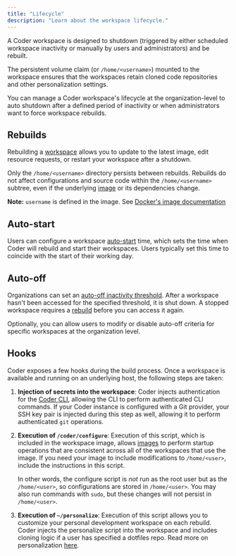 ```yaml
---
title: "Lifecycle"
description: "Learn about the workspace lifecycle."
---
```


A Coder workspace is designed to shutdown (triggered by either scheduled
workspace inactivity or manually by users and administrators) and be rebuilt.

The persistent volume claim (or `/home/<username>`) mounted to the workspace
ensures that the workspaces retain cloned code repositories and other
personalization settings.

You can manage a Coder workspace's lifecycle at the organization-level to auto
shutdown after a defined period of inactivity or when administrators want to
force workspace rebuilds.

## Rebuilds

Rebuilding a [workspace](index.md) allows you to update to the latest image,
edit resource requests, or restart your workspace after a shutdown.

Only the `/home/<username>` directory persists between rebuilds. Rebuilds do not
affect configurations and source code within the `/home/<username>` subtree,
even if the underlying [image](../images/index.md) or its dependencies change.

**Note:** `username` is defined in the image. See
[Docker's image documentation](https://docs.docker.com/engine/reference/builder/#user)

## Auto-start

Users can configure a workspace
[auto-start](https://coder.com/docs/coder/latest/workspaces/autostart) time,
which sets the time when Coder will rebuild and start their workspaces. Users
typically set this time to coincide with the start of their working day.

## Auto-off

Organizations can set an
[auto-off inactivity threshold](../admin/workspace-management/shutdown.md).
After a workspace hasn't been accessed for the specified threshold, it is shut
down. A stopped workspace requires a [rebuild](#Rebuilds) before you can access
it again.

Optionally, you can allow users to modify or disable auto-off criteria for
specific workspaces at the organization level.

## Hooks

Coder exposes a few hooks during the build process. Once a workspace is
available and running on an underlying host, the following steps are taken:

1. **Injection of secrets into the workspace**: Coder injects authentication for
   the [Coder CLI](https://github.com/coder/coder-cli), allowing the CLI to
   perform authenticated CLI commands. If your Coder instance is configured with
   a Git provider, your SSH key pair is injected during this step as well,
   allowing it to perform authenticated `git` operations.

1. **Execution of `/coder/configure`**: Execution of this script, which is
   included in the workspace image, allows [images](../images/index.md) to
   perform startup operations that are consistent across all of the workspaces
   that use the image. If you need your image to include modifications to
   `/home/<user>`, include the instructions in this script.

   In other words, the configure script is _not_ run as the root user but as the
   `/home/<user>`, so configurations are stored in `/home/<user>`. You may also
   run commands with `sudo`, but these changes will not persist in
   `/home/<user>`.

1. **Execution of `~/personalize`**: Execution of this script allows you to
   customize your personal development workspace on each rebuild. Coder injects
   the personalize script into the workspace and includes cloning logic if a
   user has specified a dotfiles repo. Read more on personalization
   [here](./personalization.md).
